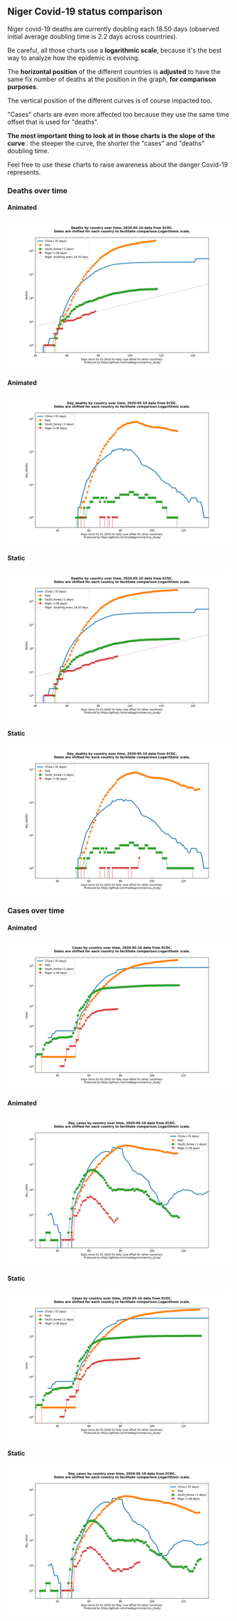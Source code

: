 ## Niger Covid-19 status comparison 

Niger covid-19 deaths are currently doubling each 18.50 days (observed initial average doubling time is 2.2 days across countries).



Be careful, all those charts use a **logarithmic scale**, because it's the best way to analyze how the epidemic is evolving.
 
The **horizontal position** of the different countries is **adjusted** to have the same fix number of deaths at the position in the graph, **for comparison purposes**.

The vertical position of the different curves is of course impacted too.

"Cases" charts are even more affected too because they use the same time offset that is used for "deaths".

**The most important thing to look at in those charts is the slope of the curve** : the steeper the curve, the shorter the "cases" and "deaths" doubling time.

Feel free to use these charts to raise awareness about the danger Covid-19 represents. 


 
### Deaths over time
 
#### Animated
![Niger covid-19 deaths animated chart](https://raw.githubusercontent.com/madlag/coronavirus_study/master/notebooks/graphs/2020-05-10/countries/Niger/2020-05-10_Niger_deaths.gif "Niger covid-19 deaths animated chart")   
 
#### Animated
![Niger covid-19 daily deaths animated chart](https://raw.githubusercontent.com/madlag/coronavirus_study/master/notebooks/graphs/2020-05-10/countries/Niger/2020-05-10_Niger_day_deaths.gif "Niger covid-19 day_deaths animated chart")   
 
#### Static
![Niger covid-19 deaths static chart](https://raw.githubusercontent.com/madlag/coronavirus_study/master/notebooks/graphs/2020-05-10/countries/Niger/2020-05-10_Niger_deaths.png "Niger covid-19 deaths static chart")   
 
#### Static
![Niger covid-19 daily deaths static chart](https://raw.githubusercontent.com/madlag/coronavirus_study/master/notebooks/graphs/2020-05-10/countries/Niger/2020-05-10_Niger_day_deaths.png "Niger covid-19 day_deaths static chart")   

 
### Cases over time
 
#### Animated
![Niger covid-19 cases animated chart](https://raw.githubusercontent.com/madlag/coronavirus_study/master/notebooks/graphs/2020-05-10/countries/Niger/2020-05-10_Niger_cases.gif "Niger covid-19 cases animated chart")   
 
#### Animated
![Niger covid-19 daily cases animated chart](https://raw.githubusercontent.com/madlag/coronavirus_study/master/notebooks/graphs/2020-05-10/countries/Niger/2020-05-10_Niger_day_cases.gif "Niger covid-19 day_cases animated chart")   
 
#### Static
![Niger covid-19 cases static chart](https://raw.githubusercontent.com/madlag/coronavirus_study/master/notebooks/graphs/2020-05-10/countries/Niger/2020-05-10_Niger_cases.png "Niger covid-19 cases static chart")   
 
#### Static
![Niger covid-19 daily cases static chart](https://raw.githubusercontent.com/madlag/coronavirus_study/master/notebooks/graphs/2020-05-10/countries/Niger/2020-05-10_Niger_day_cases.png "Niger covid-19 day_cases static chart")   


